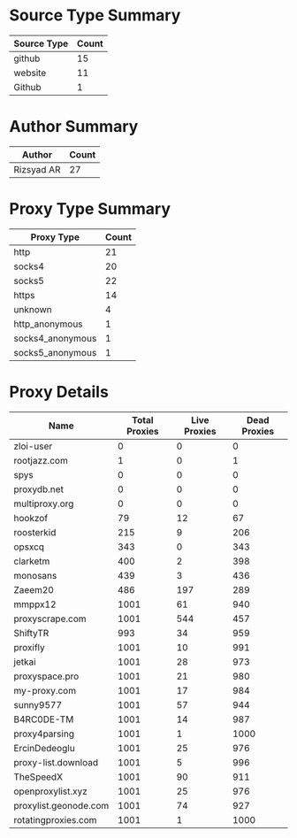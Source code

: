 # Source Type Summary

| Source Type | Count |
|-------------|-------|
| github | 15 |
| website | 11 |
| Github | 1 |


# Author Summary

| Author | Count |
|--------|-------|
| Rizsyad AR | 27 |


# Proxy Type Summary

| Proxy Type | Count |
|------------|-------|
| http | 21 |
| socks4 | 20 |
| socks5 | 22 |
| https | 14 |
| unknown | 4 |
| http_anonymous | 1 |
| socks4_anonymous | 1 |
| socks5_anonymous | 1 |


# Proxy Details

| Name | Total Proxies | Live Proxies | Dead Proxies |
|------|---------------|--------------|---------------|
| zloi-user | 0 | 0 | 0 |
| rootjazz.com | 1 | 0 | 1 |
| spys | 0 | 0 | 0 |
| proxydb.net | 0 | 0 | 0 |
| multiproxy.org | 0 | 0 | 0 |
| hookzof | 79 | 12 | 67 |
| roosterkid | 215 | 9 | 206 |
| opsxcq | 343 | 0 | 343 |
| clarketm | 400 | 2 | 398 |
| monosans | 439 | 3 | 436 |
| Zaeem20 | 486 | 197 | 289 |
| mmppx12 | 1001 | 61 | 940 |
| proxyscrape.com | 1001 | 544 | 457 |
| ShiftyTR | 993 | 34 | 959 |
| proxifly | 1001 | 10 | 991 |
| jetkai | 1001 | 28 | 973 |
| proxyspace.pro | 1001 | 21 | 980 |
| my-proxy.com | 1001 | 17 | 984 |
| sunny9577 | 1001 | 57 | 944 |
| B4RC0DE-TM | 1001 | 14 | 987 |
| proxy4parsing | 1001 | 1 | 1000 |
| ErcinDedeoglu | 1001 | 25 | 976 |
| proxy-list.download | 1001 | 5 | 996 |
| TheSpeedX | 1001 | 90 | 911 |
| openproxylist.xyz | 1001 | 25 | 976 |
| proxylist.geonode.com | 1001 | 74 | 927 |
| rotatingproxies.com | 1001 | 1 | 1000 |
